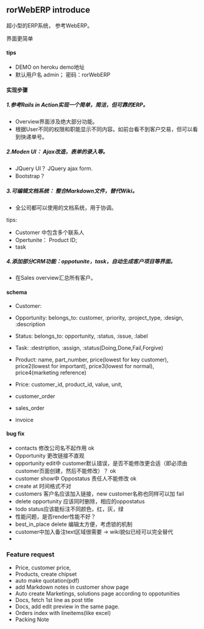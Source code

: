 ## rorWebERP introduce

超小型的ERP系统， 参考WebERP。

界面更简单

#### tips
- DEMO on heroku demo地址
- 默认用户名 admin； 密码：rorWebERP

#### 实现步骤
##### 1.参考Rails in Action实现一个简单，简洁，但可靠的ERP。
 - Overview界面涉及绝大部分功能。
 - 根据User不同的权限和职能显示不同内容。如前台看不到客户交易，但可以看到快递单号。

##### 2.Moden UI： Ajax改造，表单的录入等。
 - JQuery UI？ JQuery ajax form.
 - Bootstrap？

##### 3.可编辑文档系统： 整合Markdown文件，替代Wiki。
 - 全公司都可以使用的文档系统，用于协调。

 tips:
 - Customer 中包含多个联系人
 - Opertunite： Product ID;
 - task

##### 4.添加部分CRM功能：oppotunite，task，自动生成客户项目等界面。
 - 在Sales overview汇总所有客户。

#### schema
- Customer:
- Opportunity: belongs_to: customer, :priority, :project_type, :design, :description
- Status: belongs_to: opportunity, :status, :issue, :label
- Task: :destription, :assign, :status(Doing,Done,Fail,Forgive)

- Product: name, part_number, price(lowest for key customer), price2(lowest for important), price3(lowest for normal), price4(marketing reference)
- Price: customer_id, product_id, value, unit,
- customer_order
- sales_order
- invoice

#### bug fix
- contacts 修改公司名不起作用 ok
- Opportunity 更改链接不直观
- opportunity edit中 customer默认错误，是否不能修改更合适（即必须由customer页面创建，然后不能修改）？ ok
- customer show中 Oppostatus 责任人不能修改 ok
- create at 时间格式不对
- customers 客户名应该加入链接，new customer名称也同样可以加 fail
- delete opportunity 应该同时删除，相应的oppostatus
- todo status应该能标注不同颜色，红，灰，绿
- 性能问题，是否render性能不好？
- best_in_place delete 编辑太方便，考虑锁的机制
- customer中加入备注text区域很需要 -> wiki貌似已经可以完全替代
-


### Feature request
- Price, customer price,
- Products, create chipset
- auto make quotation(pdf)
- add Markdown notes in customer show page
- Auto create Marketings, solutions page according to oppotunities  
- Docs, fetch 1st line as post title
- Docs, add edit preview in the same page.
- Orders index with lineitems(like excel)
- Packing Note
